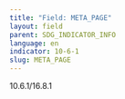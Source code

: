 ```yaml
---
title: "Field: META_PAGE"
layout: field
parent: SDG_INDICATOR_INFO
language: en
indicator: 10-6-1
slug: META_PAGE
---
```

10.6.1/16.8.1